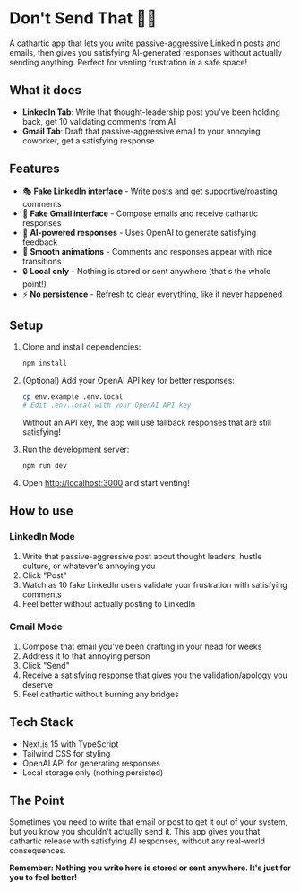 # Don't Send That 🚫📧

A cathartic app that lets you write passive-aggressive LinkedIn posts and emails, then gives you satisfying AI-generated responses without actually sending anything. Perfect for venting frustration in a safe space!

## What it does

- **LinkedIn Tab**: Write that thought-leadership post you've been holding back, get 10 validating comments from AI
- **Gmail Tab**: Draft that passive-aggressive email to your annoying coworker, get a satisfying response

## Features

- 🎭 **Fake LinkedIn interface** - Write posts and get supportive/roasting comments
- 📧 **Fake Gmail interface** - Compose emails and receive cathartic responses  
- 🤖 **AI-powered responses** - Uses OpenAI to generate satisfying feedback
- 🎨 **Smooth animations** - Comments and responses appear with nice transitions
- 🔒 **Local only** - Nothing is stored or sent anywhere (that's the whole point!)
- ⚡ **No persistence** - Refresh to clear everything, like it never happened

## Setup

1. Clone and install dependencies:
   ```bash
   npm install
   ```

2. (Optional) Add your OpenAI API key for better responses:
   ```bash
   cp env.example .env.local
   # Edit .env.local with your OpenAI API key
   ```
   
   Without an API key, the app will use fallback responses that are still satisfying!

3. Run the development server:
   ```bash
   npm run dev
   ```

4. Open [http://localhost:3000](http://localhost:3000) and start venting!

## How to use

### LinkedIn Mode
1. Write that passive-aggressive post about thought leaders, hustle culture, or whatever's annoying you
2. Click "Post" 
3. Watch as 10 fake LinkedIn users validate your frustration with satisfying comments
4. Feel better without actually posting to LinkedIn

### Gmail Mode  
1. Compose that email you've been drafting in your head for weeks
2. Address it to that annoying person
3. Click "Send"
4. Receive a satisfying response that gives you the validation/apology you deserve
5. Feel cathartic without burning any bridges

## Tech Stack

- Next.js 15 with TypeScript
- Tailwind CSS for styling
- OpenAI API for generating responses
- Local storage only (nothing persisted)

## The Point

Sometimes you need to write that email or post to get it out of your system, but you know you shouldn't actually send it. This app gives you that cathartic release with satisfying AI responses, without any real-world consequences.

**Remember: Nothing you write here is stored or sent anywhere. It's just for you to feel better!**